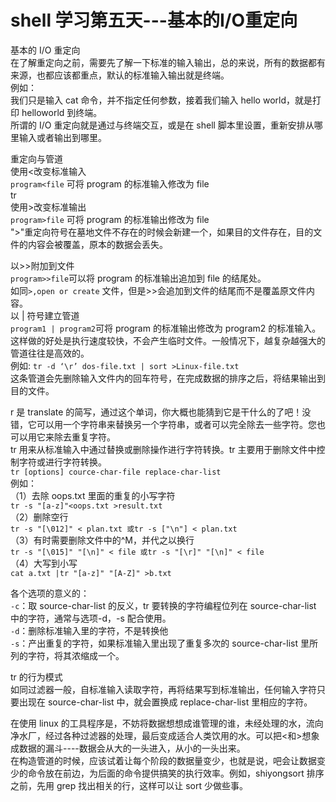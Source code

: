 # shell 学习第五天---基本的I/O重定向

基本的 I/O 重定向  
在了解重定向之前，需要先了解一下标准的输入输出，总的来说，所有的数据都有来源，也都应该都重点，默认的标准输入输出就是终端。  
例如：  
我们只是输入 cat 命令，并不指定任何参数，接着我们输入 hello world，就是打印 helloworld 到终端。  
所谓的 I/O 重定向就是通过与终端交互，或是在 shell 脚本里设置，重新安排从哪里输入或者输出到哪里。
 
重定向与管道  
使用<改变标准输入  
```program<file``` 可将 program 的标准输入修改为 file  
tr  
使用>改变标准输出  
```program>file``` 可将 program 的标准输出修改为 file  
 ">"重定向符号在墓地文件不存在的时候会新建一个，如果目的文件存在，目的文件的内容会被覆盖，原本的数据会丢失。
 
以>>附加到文件  
```program>>file```可以将 program 的标准输出追加到 file 的结尾处。  
如同```>,open or create``` 文件，但是>>会追加到文件的结尾而不是覆盖原文件内容。  
以 | 符号建立管道  
```program1 | program2```可将 program 的标准输出修改为 program2 的标准输入。这样做的好处是执行速度较快，不会产生临时文件。一般情况下，越复杂越强大的管道往往是高效的。  
例如: ```tr -d ‘\r’ dos-file.txt | sort >Linux-file.txt```  
这条管道会先删除输入文件内的回车符号，在完成数据的排序之后，将结果输出到目的文件。
 
r 是 translate 的简写，通过这个单词，你大概也能猜到它是干什么的了吧！没错，它可以用一个字符串来替换另一个字符串，或者可以完全除去一些字符。您也可以用它来除去重复字符。  
tr 用来从标准输入中通过替换或删除操作进行字符转换。tr 主要用于删除文件中控制字符或进行字符转换。  
```tr [options] cource-char-file replace-char-list```  
例如：  
（1）去除 oops.txt 里面的重复的小写字符  
```tr -s "[a-z]"<oops.txt >result.txt```  
（2）删除空行  
```tr -s "[\012]" < plan.txt 或tr -s ["\n"] < plan.txt```  
（3）有时需要删除文件中的^M，并代之以换行  
```tr -s "[\015]" "[\n]" < file 或tr -s "[\r]" "[\n]" < file```  
（4）大写到小写  
```cat a.txt |tr "[a-z]" "[A-Z]" >b.txt```
 
 
各个选项的意义的：  
```-c```：取 source-char-list 的反义，tr 要转换的字符编程位列在 source-char-list 中的字符，通常与选项-d，-s 配合使用。  
```-d```：删除标准输入里的字符，不是转换他  
```-s```：产出重复的字符，如果标准输入里出现了重复多次的 source-char-list 里所列的字符，将其浓缩成一个。
 
 
tr 的行为模式  
如同过滤器一般，自标准输入读取字符，再将结果写到标准输出，任何输入字符只要出现在 source-char-list 中，就会置换成 replace-char-list 里相应的字符。

 
在使用 linux 的工具程序是，不妨将数据想想成谁管理的谁，未经处理的水，流向净水厂，经过各种过滤器的处理，最后变成适合人类饮用的水。可以把<和>想象成数据的漏斗----数据会从大的一头进入，从小的一头出来。  
在构造管道的时候，应该试着让每个阶段的数据量变少，也就是说，吧会让数据变少的命令放在前边，为后面的命令提供搞笑的执行效率。例如，shiyongsort 排序之前，先用 grep 找出相关的行，这样可以让 sort 少做些事。